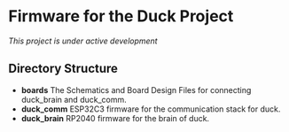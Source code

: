 # Firmware for the Duck Project

_This project is under active development_

## Directory Structure

- **boards** The Schematics and Board Design Files for connecting duck_brain and duck_comm.
- **duck_comm** ESP32C3 firmware for the communication stack for duck.
- **duck_brain** RP2040 firmware for the brain of duck.
